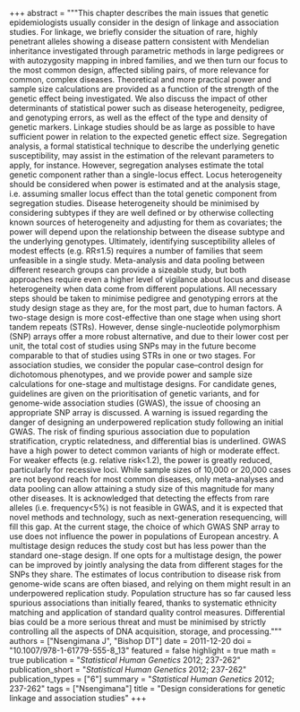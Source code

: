 +++
abstract = """This chapter describes the main issues that genetic epidemiologists usually consider in the design of linkage and association studies. For linkage, we briefly consider the situation of rare, highly penetrant alleles showing a disease pattern consistent with Mendelian inheritance investigated through parametric methods in large pedigrees or with autozygosity mapping in inbred families, and we then turn our focus to the most common design, affected sibling pairs, of more relevance for common, complex diseases. Theoretical and more practical power and sample size calculations are provided as a function of the strength of the genetic effect being investigated. We also discuss the impact of other determinants of statistical power such as disease heterogeneity, pedigree, and genotyping errors, as well as the effect of the type and density of genetic markers. Linkage studies should be as large as possible to have sufficient power in relation to the expected genetic effect size. Segregation analysis, a formal statistical technique to describe the underlying genetic susceptibility, may assist in the estimation of the relevant parameters to apply, for instance. However, segregation analyses estimate the total genetic component rather than a single-locus effect. Locus heterogeneity should be considered when power is estimated and at the analysis stage, i.e. assuming smaller locus effect than the total genetic component from segregation studies. Disease heterogeneity should be minimised by considering subtypes if they are well defined or by otherwise collecting known sources of heterogeneity and adjusting for them as covariates; the power will depend upon the relationship between the disease subtype and the underlying genotypes. Ultimately, identifying susceptibility alleles of modest effects (e.g. RR≤1.5) requires a number of families that seem unfeasible in a single study. Meta-analysis and data pooling between different research groups can provide a sizeable study, but both approaches require even a higher level of vigilance about locus and disease heterogeneity when data come from different populations. All necessary steps should be taken to minimise pedigree and genotyping errors at the study design stage as they are, for the most part, due to human factors. A two-stage design is more cost-effective than one stage when using short tandem repeats (STRs). However, dense single-nucleotide polymorphism (SNP) arrays offer a more robust alternative, and due to their lower cost per unit, the total cost of studies using SNPs may in the future become comparable to that of studies using STRs in one or two stages. For association studies, we consider the popular case–control design for dichotomous phenotypes, and we provide power and sample size calculations for one-stage and multistage designs. For candidate genes, guidelines are given on the prioritisation of genetic variants, and for genome-wide association studies (GWAS), the issue of choosing an appropriate SNP array is discussed. A warning is issued regarding the danger of designing an underpowered replication study following an initial GWAS. The risk of finding spurious association due to population stratification, cryptic relatedness, and differential bias is underlined. GWAS have a high power to detect common variants of high or moderate effect. For weaker effects (e.g. relative risk<1.2), the power is greatly reduced, particularly for recessive loci. While sample sizes of 10,000 or 20,000 cases are not beyond reach for most common diseases, only meta-analyses and data pooling can allow attaining a study size of this magnitude for many other diseases. It is acknowledged that detecting the effects from rare alleles (i.e. frequency<5%) is not feasible in GWAS, and it is expected that novel methods and technology, such as next-generation resequencing, will fill this gap. At the current stage, the choice of which GWAS SNP array to use does not influence the power in populations of European ancestry. A multistage design reduces the study cost but has less power than the standard one-stage design. If one opts for a multistage design, the power can be improved by jointly analysing the data from different stages for the SNPs they share. The estimates of locus contribution to disease risk from genome-wide scans are often biased, and relying on them might result in an underpowered replication study. Population structure has so far caused less spurious associations than initially feared, thanks to systematic ethnicity matching and application of standard quality control measures. Differential bias could be a more serious threat and must be minimised by strictly controlling all the aspects of DNA acquisition, storage, and processing."""
authors = ["Nsengimana J", "Bishop DT"]
date = 2011-12-20
doi = "10.1007/978-1-61779-555-8_13"
featured = false
highlight = true
math = true
publication = "*Statistical Human Genetics* 2012; 237-262"
publication_short = "*Statistical Human Genetics* 2012; 237-262"
publication_types = ["6"]
summary = "*Statistical Human Genetics* 2012; 237-262"
tags = ["Nsengimana"]
title = "Design considerations for genetic linkage and association studies"
+++
